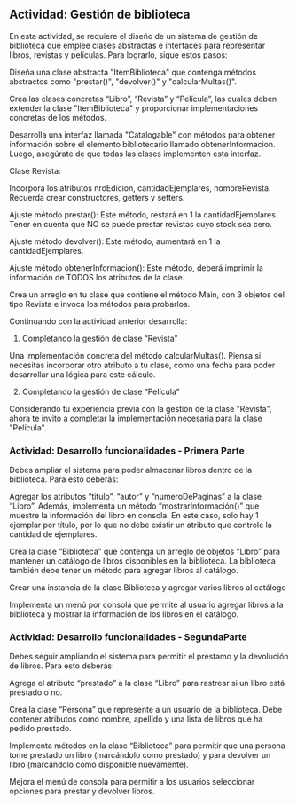 ## Actividad: Gestión de biblioteca
En esta actividad, se requiere el diseño de un sistema de gestión de biblioteca que emplee clases abstractas e interfaces para representar libros, revistas y películas. Para lograrlo, sigue estos pasos:

Diseña una clase abstracta "ItemBiblioteca" que contenga métodos abstractos como "prestar()", "devolver()" y "calcularMultas()".

Crea las clases concretas “Libro”, “Revista” y “Película”, las cuales deben extender la clase "ItemBiblioteca" y proporcionar implementaciones concretas de los métodos. 

Desarrolla una interfaz llamada "Catalogable" con métodos para obtener información sobre el elemento bibliotecario llamado obtenerInformacion. Luego, asegúrate de que todas las clases implementen esta interfaz.

Clase Revista: 

Incorpora los atributos nroEdicion, cantidadEjemplares, nombreRevista. Recuerda crear constructores, getters y setters.

Ajuste método prestar(): Este método, restará en 1 la cantidadEjemplares. Tener en cuenta que NO se puede prestar revistas cuyo stock sea cero.

Ajuste método devolver(): Este método, aumentará en 1 la cantidadEjemplares. 

Ajuste método obtenerInformacion(): Este método, deberá imprimir la información de TODOS los atributos de la clase.

Crea un arreglo en tu clase que contiene el método Main, con 3 objetos del tipo Revista e invoca los métodos para probarlos. 

Continuando con la actividad anterior desarrolla:

1. Completando la gestión de clase “Revista”

Una implementación concreta del método calcularMultas(). Piensa si necesitas incorporar otro atributo a tu clase, como una fecha para poder desarrollar una lógica para este cálculo.

2. Completando la gestión de clase “Película”

Considerando tu experiencia previa con la gestión de la clase "Revista", ahora te invito a completar la implementación necesaria para la clase "Película".

### Actividad: Desarrollo funcionalidades - Primera Parte 

Debes ampliar el sistema para poder almacenar libros dentro de la biblioteca. Para esto deberás:

Agregar los atributos “titulo”, “autor” y “numeroDePaginas” a la clase “Libro”. Además, implementa un método “mostrarInformación()” que muestre la información del libro en consola. En este caso, solo hay 1  ejemplar por título, por lo que no debe existir un atributo que controle la cantidad de ejemplares. 

Crea la clase “Biblioteca” que contenga un arreglo de objetos “Libro” para mantener un catálogo de libros disponibles en la biblioteca. La biblioteca también debe tener un método para agregar libros al catálogo.

Crear una instancia de la clase Biblioteca y agregar varios libros al catálogo 

Implementa un menú por consola que permite al usuario agregar libros a la biblioteca y mostrar la información de los libros en el catálogo.

### Actividad: Desarrollo funcionalidades  - SegundaParte 

Debes seguir ampliando el sistema para permitir el préstamo y la devolución de libros. Para esto deberás:

Agrega el atributo “prestado” a la clase “Libro” para rastrear si un libro está prestado o no.

Crea la clase “Persona” que represente a un usuario de la biblioteca. Debe contener atributos como nombre, apellido y una lista de libros que ha pedido prestado.

Implementa métodos en la clase “Biblioteca” para permitir que una persona tome prestado un libro (marcándolo como prestado) y para devolver un libro (marcándolo como disponible nuevamente).

Mejora el menú de consola para permitir a los usuarios seleccionar opciones para prestar y devolver libros.
